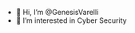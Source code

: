 - 👋 Hi, I’m @GenesisVarelli
- 👀 I’m interested in Cyber Security
<!---
GenesisVarelli/GenesisVarelli is a ✨ special ✨ repository because its `README.md` (this file) appears on your GitHub profile.
You can click the Preview link to take a look at your changes.
--->
